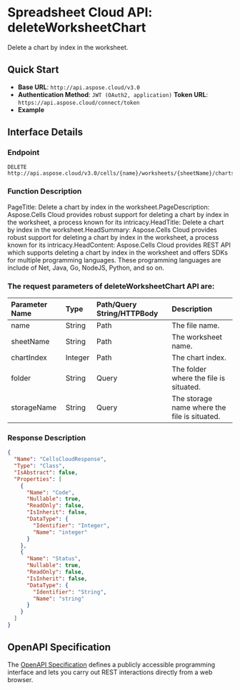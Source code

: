 # **Spreadsheet Cloud API: deleteWorksheetChart**

Delete a chart by index in the worksheet. 

## **Quick Start**

- **Base URL**: `http://api.aspose.cloud/v3.0`
- **Authentication Method**: `JWT (OAuth2, application)`  **Token URL**: `https://api.aspose.cloud/connect/token`
- **Example** 
<script src="https://gist.github.com/aspose-cells-cloud-gists/8a5b324fdf3e574dbd747c1a1e24b05d.js?file=Example30_DeleteWorksheetChart.cs"></script>

## **Interface Details**

### **Endpoint** 

```
DELETE http://api.aspose.cloud/v3.0/cells/{name}/worksheets/{sheetName}/charts/{chartIndex}
```

### **Function Description**
PageTitle: Delete a chart by index in the worksheet.PageDescription: Aspose.Cells Cloud provides robust support for deleting a chart by index in the worksheet, a process known for its intricacy.HeadTitle: Delete a chart by index in the worksheet.HeadSummary: Aspose.Cells Cloud provides robust support for deleting a chart by index in the worksheet, a process known for its intricacy.HeadContent: Aspose.Cells Cloud provides REST API which supports deleting a chart by index in the worksheet and offers SDKs for multiple programming languages. These programming languages are include of Net, Java, Go, NodeJS, Python, and so on.

### The request parameters of **deleteWorksheetChart** API are: 

| Parameter Name | Type | Path/Query String/HTTPBody | Description | 
| :- | :- | :- |:- | 
|name|String|Path|The file name.|
|sheetName|String|Path|The worksheet name.|
|chartIndex|Integer|Path|The chart index.|
|folder|String|Query|The folder where the file is situated.|
|storageName|String|Query|The storage name where the file is situated.|


### **Response Description**
```json
{
  "Name": "CellsCloudResponse",
  "Type": "Class",
  "IsAbstract": false,
  "Properties": [
    {
      "Name": "Code",
      "Nullable": true,
      "ReadOnly": false,
      "IsInherit": false,
      "DataType": {
        "Identifier": "Integer",
        "Name": "integer"
      }
    },
    {
      "Name": "Status",
      "Nullable": true,
      "ReadOnly": false,
      "IsInherit": false,
      "DataType": {
        "Identifier": "String",
        "Name": "string"
      }
    }
  ]
}
```

## OpenAPI Specification

The [OpenAPI Specification](https://reference.aspose.cloud/cells/#/ChartsController/DeleteWorksheetChart) defines a publicly accessible programming interface and lets you carry out REST interactions directly from a web browser.

